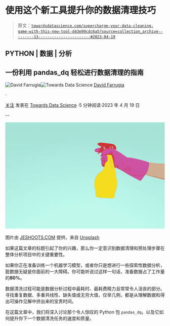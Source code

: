 # 使用这个新工具提升你的数据清理技巧

> 原文：[`towardsdatascience.com/supercharge-your-data-cleaning-game-with-this-new-tool-d43e99cdc6a5?source=collection_archive---------13-----------------------#2023-04-19`](https://towardsdatascience.com/supercharge-your-data-cleaning-game-with-this-new-tool-d43e99cdc6a5?source=collection_archive---------13-----------------------#2023-04-19)

## PYTHON | 数据 | 分析

## 一份利用 pandas_dq 轻松进行数据清理的指南

[](https://david-farrugia.medium.com/?source=post_page-----d43e99cdc6a5--------------------------------)![David Farrugia](https://david-farrugia.medium.com/?source=post_page-----d43e99cdc6a5--------------------------------)[](https://towardsdatascience.com/?source=post_page-----d43e99cdc6a5--------------------------------)![Towards Data Science](https://towardsdatascience.com/?source=post_page-----d43e99cdc6a5--------------------------------) [David Farrugia](https://david-farrugia.medium.com/?source=post_page-----d43e99cdc6a5--------------------------------)

·

[关注](https://medium.com/m/signin?actionUrl=https%3A%2F%2Fmedium.com%2F_%2Fsubscribe%2Fuser%2F3916826092a6&operation=register&redirect=https%3A%2F%2Ftowardsdatascience.com%2Fsupercharge-your-data-cleaning-game-with-this-new-tool-d43e99cdc6a5&user=David+Farrugia&userId=3916826092a6&source=post_page-3916826092a6----d43e99cdc6a5---------------------post_header-----------) 发表在 [Towards Data Science](https://towardsdatascience.com/?source=post_page-----d43e99cdc6a5--------------------------------) ·5 分钟阅读·2023 年 4 月 19 日[](https://medium.com/m/signin?actionUrl=https%3A%2F%2Fmedium.com%2F_%2Fvote%2Ftowards-data-science%2Fd43e99cdc6a5&operation=register&redirect=https%3A%2F%2Ftowardsdatascience.com%2Fsupercharge-your-data-cleaning-game-with-this-new-tool-d43e99cdc6a5&user=David+Farrugia&userId=3916826092a6&source=-----d43e99cdc6a5---------------------clap_footer-----------)

--

[](https://medium.com/m/signin?actionUrl=https%3A%2F%2Fmedium.com%2F_%2Fbookmark%2Fp%2Fd43e99cdc6a5&operation=register&redirect=https%3A%2F%2Ftowardsdatascience.com%2Fsupercharge-your-data-cleaning-game-with-this-new-tool-d43e99cdc6a5&source=-----d43e99cdc6a5---------------------bookmark_footer-----------)![](img/7062261f0283364355b203a6d4dcad89.png)

图片由 [JESHOOTS.COM](https://unsplash.com/@jeshoots?utm_source=medium&utm_medium=referral) 提供，来自 [Unsplash](https://unsplash.com/?utm_source=medium&utm_medium=referral)

如果这篇文章的标题引起了你的兴趣，那么你一定意识到数据清理和预处理步骤在整体分析项目中的关键重要性。

如果你正在准备训练一个机器学习模型，或者你只是想进行一些探索性数据分析，脏数据无疑是你面前的一大障碍。你可能听说过这样一句话，准备数据占了工作量的**80%**。

数据清洗过程可能是数据分析过程中最耗时、最耗费精力且常常令人沮丧的部分。寻找重复数据、多重共线性、缺失值或无穷大值，仅举几例，都是从理解数据和得出可操作见解中挤出来的宝贵时间。

在这篇文章中，我们将深入讨论那个令人惊叹的 Python 包 `pandas_dq`，以及它如何提升你下一个数据清洗任务的速度和质量。
